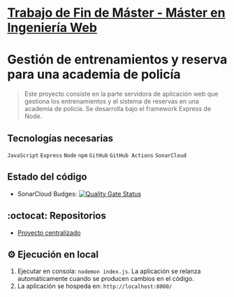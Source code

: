 # [Trabajo de Fin de Máster - Máster en Ingeniería Web](https://www.linkedin.com/in/andrea-calvo-moreno-63a71b115/)
# Gestión de entrenamientos y reserva para una academia de policía
> Este proyecto consiste en la parte servidora de aplicación web que gestiona los entrenamientos y el sistema de reservas en una 
>academia de policía. Se desarrolla bajo el framework Express de Node.

## Tecnologías necesarias
`JavaScript` `Express` `Node` `npm` `GitHub` `GitHub Actions` `SonarCloud`

## Estado del código
* SonarCloud Budges: [![Quality Gate Status](https://sonarcloud.io/api/project_badges/measure?project=acalvom_tfm-back-end&metric=alert_status)](https://sonarcloud.io/dashboard?id=acalvom_tfm-back-end)

## :octocat: Repositorios
* [Proyecto centralizado](https://github.com/acalvom/tfm-management)

## :gear: Ejecución en local
1. Ejecutar en consola: `nodemon index.js`. La aplicación se relanza automáticamente cuando se producen cambios en el código. 
2. La aplicación se hospeda en: `http://localhost:8000/`
